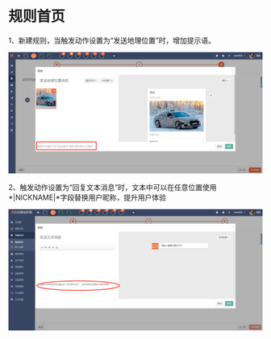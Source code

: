 # 规则首页

1、新建规则，当触发动作设置为“发送地理位置”时，增加提示语。  

![](/assets/1522220800%281%29.jpg)

2、触发动作设置为“回复文本消息”时，文本中可以在任意位置使用\*\|NICKNAME\|\*字段替换用户昵称，提升用户体验  

![](/assets/1522321498%281%29.jpg)


